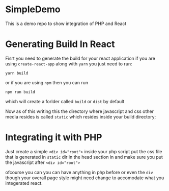 # SimpleDemo
This is a demo repo to show integration of PHP and React

# Generating Build In React

Fisrt you need to generate the build for your react application if you are using `create-react-app` along with `yarn` you just
need to run:

`yarn build`

or if you are using `npm` then you can run


`npm run build`

which will create a forlder called `build` or `dist` by default 

Now as of this writing this the directory where javascript and css other media resides is called `static` which resides inside your build directory;

# Integrating it with PHP

Just create a simple `<div id="root">` inside your php script put the css file that is generated in `static` dir in the head section in  and make sure you put the javascript after `<div id="root">`

ofcourse you can you can have anything in php before or even the `div` though your overall page style might need change to accomodate what you integerated react.





